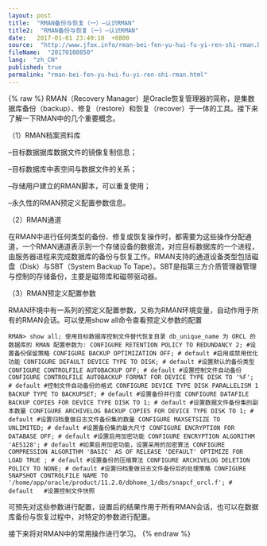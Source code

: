 ```yaml
---
layout: post
title:  "RMAN备份与恢复（一）–认识RMAN"
title2:  "RMAN备份与恢复（一）–认识RMAN"
date:   2017-01-01 23:49:10  +0800
source:  "http://www.jfox.info/rman-bei-fen-yu-hui-fu-yi-ren-shi-rman.html"
fileName:  "20170100850"
lang:  "zh_CN"
published: true
permalink: "rman-bei-fen-yu-hui-fu-yi-ren-shi-rman.html"
---
```

{% raw %}
RMAN（Recovery Manager）是Oracle恢复管理器的简称，是集数据库备份（backup）、修复（restore）和恢复（recover）于一体的工具。接下来了解一下RMAN中的几个重要概念。 

（1）RMAN档案资料库

–目标数据据库数据文件的镜像复制信息； 

–目标数据库中表空间与数据文件的关系； 

–存储用户建立的RMAN脚本，可以重复使用； 

–永久性的RMAN预定义配置参数信息。 

（2）RMAN通道

在RMAN中进行任何类型的备份、修复或恢复操作时，都需要为这些操作分配通道，一个RMAN通道表示到一个存储设备的数据流，对应目标数据库的一个进程，由服务器进程来完成数据库的备份与恢复工作。RMAN支持的通道设备类型包括磁盘（Disk）与SBT（System Backup To Tape）。SBT是指第三方介质管理器管理与控制的存储备份，主要是磁带库和磁带驱动器。 

（3）RMAN预定义配置参数

RMAN环境中有一系列的预定义配置参数，又称为RMAN环境变量，自动作用于所有的RMAN会话。可以使用show all命令查看预定义参数的配置

    RMAN> show all; 使用目标数据库控制文件替代恢复目录 db_unique_name 为 ORCL 的数据库的 RMAN 配置参数为: CONFIGURE RETENTION POLICY TO REDUNDANCY 2; #设置备份保留策略 CONFIGURE BACKUP OPTIMIZATION OFF; # default #启用或禁用优化功能 CONFIGURE DEFAULT DEVICE TYPE TO DISK; # default #设置默认的备份类型 CONFIGURE CONTROLFILE AUTOBACKUP OFF; # default #设置控制文件自动备份 CONFIGURE CONTROLFILE AUTOBACKUP FORMAT FOR DEVICE TYPE DISK TO '%F'; # default #控制文件自动备份的格式 CONFIGURE DEVICE TYPE DISK PARALLELISM 1 BACKUP TYPE TO BACKUPSET; # default #设置备份并行度 CONFIGURE DATAFILE BACKUP COPIES FOR DEVICE TYPE DISK TO 1; # default #设置数据文件备份集的副本数量 CONFIGURE ARCHIVELOG BACKUP COPIES FOR DEVICE TYPE DISK TO 1; # default #设置归档重做日志文件备份集的数量 CONFIGURE MAXSETSIZE TO UNLIMITED; # default #设置备份集的最大尺寸 CONFIGURE ENCRYPTION FOR DATABASE OFF; # default #设置启用加密功能 CONFIGURE ENCRYPTION ALGORITHM 'AES128'; # default #如果启用加密功能，设置采用的加密算法 CONFIGURE COMPRESSION ALGORITHM 'BASIC' AS OF RELEASE 'DEFAULT' OPTIMIZE FOR LOAD TRUE ; # default #设置备份的压缩算法 CONFIGURE ARCHIVELOG DELETION POLICY TO NONE; # default #设置归档重做日志文件备份后的处理策略 CONFIGURE SNAPSHOT CONTROLFILE NAME TO '/home/app/oracle/product/11.2.0/dbhome_1/dbs/snapcf_orcl.f'; # default   #设置控制文件快照

可预先对这些参数进行配置，设置后的结果作用于所有RMAN会话，也可以在数据库备份与恢复过程中，对特定的参数进行配置。 

接下来将对RMAN中的常用操作进行学习。
{% endraw %}